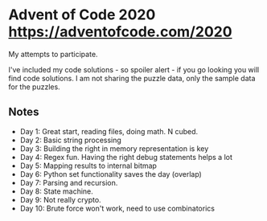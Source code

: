 # Advent of Code 2020 https://adventofcode.com/2020

My attempts to participate.

I've included my code solutions - so spoiler alert - if you go looking you will find code solutions.
I am not sharing the puzzle data, only the sample data for the puzzles.

## Notes

- Day 1: Great start, reading files, doing math. N cubed.
- Day 2: Basic string processing
- Day 3: Building the right in memory representation is key
- Day 4: Regex fun. Having the right debug statements helps a lot
- Day 5: Mapping results to internal bitmap
- Day 6: Python set functionality saves the day (overlap)
- Day 7: Parsing and recursion.
- Day 8: State machine.
- Day 9: Not really crypto.
- Day 10: Brute force won't work, need to use combinatorics

